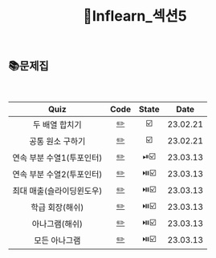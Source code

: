 <div align="center">
  <br />
  <h1> 👩Inflearn_섹션5 </h1>
  <br />
</div>

## 📚문제집

<br />

|           Quiz            |           Code            | State |   Date   |
| :-----------------------: | :-----------------------: | :---: | :------: |
|      두 배열 합치기       |  [✏️](./두배열합치기.js)  |  ☑️   | 23.02.21 |
|     공통 원소 구하기      | [✏️](./공통원소구하기.js) |  ☑️   | 23.02.21 |
| 연속 부분 수열1(투포인터) | [✏️](./연속부분수열1.js)  |  ⏯☑️  | 23.03.13 |
| 연속 부분 수열2(투포인터) | [✏️](./연속부분수열2.js)  | ⏯️☑️  | 23.03.13 |
| 최대 매출(슬라이딩윈도우) |    [✏️](./최대매출.js)    | ⏯️☑️  | 23.03.13 |
|      학급 회장(해쉬)      |    [✏️](./학급회장.js)    | ⏯️☑️  | 23.03.13 |
|      아나그램(해쉬)       |    [✏️](./아나그램.js)    | ⏯️☑️  | 23.03.13 |
|       모든 아나그램       |  [✏️](./모든아나그램.js)  | ⏯️☑️  | 23.03.13 |
